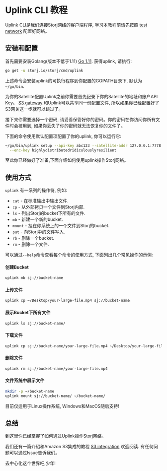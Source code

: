 # Uplink CLI 教程

Uplink CLI是我们连接Storj网络的客户端程序, 学习本教程前请先按照 [test network](Test-network) 配置好网络。

## 安装和配置

首先需要安装Golang(版本不低于1.11) [Go 1.11](https://www.golang.org/). 
获得uplink, 请执行:

```bash
go get -u storj.io/storj/cmd/uplink
```

上述命令会安装uplink的可执行程序到你配置的GOPATH目录下, 默认为 `~/go/bin`.

为你的Satellite配置Uplink之前你需要首先纪录下你的Satellite的地址和账户API Key。
[S3 gateway](S3-Gateway) 和Uplink可以共享同一份配置文件, 所以如果你已经配置好了S3网关这一步就可以跳过了。

接下来你需要选择一个密码, 请妥善保管好你的密码。你的密码在你访问你所有文件时会被用到, 如果你丢失了你的密码就无法恢复你的文件了。

下面的命令使用默认配置项配置了你的uplink, 你可以运行它:

```bash
~/go/bin/uplink setup --api-key abc123 --satellite-addr 127.0.0.1:7778 \
  --enc-key highlydistributedridiculouslyresilient
```

至此你已经做好了准备,下面介绍如何使用uplink操作Storj网络。

## 使用方式

`uplink` 有一系列的操作符, 例如:

 * `cat` - 在标准输出中输出文件.
 * `cp` - 从外部拷贝一个文件到Storj内部.
 * `ls` - 列出Storj的bucket下所有的文件.
 * `mb` - 新建一个新的bucket.
 * `mount` - 挂在你系统上的一个文件到Storj的bucket.
 * `put` - 向Storj中的文件写入.
 * `rb` - 删除一个bucket.
 * `rm` - 删除一个文件.

可以通过`--help`命令查看每个命令的使用方式, 下面列出几个常见操作的示例:

#### 创建Bucket

```bash
uplink mb sj://bucket-name
```

#### 上传文件

```bash
uplink cp ~/Desktop/your-large-file.mp4 sj://bucket-name
```

#### 展示Bucket下所有文件

```bash
uplink ls sj://bucket-name/
```

#### 下载文件

```bash
uplink cp sj://bucket-name/your-large-file.mp4 ~/Desktop/your-large-file.mp4
```

#### 删除文件

```bash
uplink rm sj://bucket-name/your-large-file.mp4
```

#### 文件系统中展示文件

```bash
mkdir -p ~/bucket-name
uplink mount sj://bucket-name/ ~/bucket-name/
```

目前仅适用于Linux操作系统, Windows和MacOS随后支持!

## 总结

到这里你已经掌握了如何通过Uplink操作Storj网络。

我们还有一篇介绍和Amazon S3集成的教程 [S3 integration](S3-Gateway) 欢迎阅读. 有任何问题可以通过Issue告诉我们。

去中心化这个世界吧,少年!
